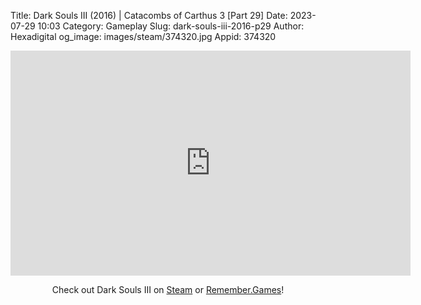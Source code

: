 Title: Dark Souls III (2016) | Catacombs of Carthus 3 [Part 29]
Date: 2023-07-29 10:03
Category: Gameplay
Slug: dark-souls-iii-2016-p29
Author: Hexadigital
og_image: images/steam/374320.jpg
Appid: 374320

<center><iframe src="https://www.youtube.com/embed/iR7AcWRxgWQ?feature=oembed" allow="accelerometer; autoplay; encrypted-media; gyroscope; picture-in-picture" width="640" height="360" frameborder="0"></iframe>

Check out Dark Souls III on [Steam](https://store.steampowered.com/app/374320/?curator_clanid=34633900) or [Remember.Games](https://remember.games/game/340/dark-souls-iii/)!</center>